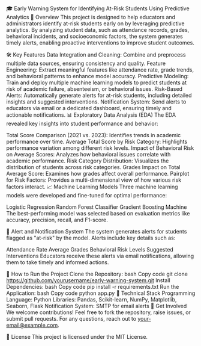 🎓 Early Warning System for Identifying At-Risk Students Using Predictive Analytics
📌 Overview
This project is designed to help educators and administrators identify at-risk students early on by leveraging predictive analytics. By analyzing student data, such as attendance records, grades, behavioral incidents, and socioeconomic factors, the system generates timely alerts, enabling proactive interventions to improve student outcomes.

🛠️ Key Features
Data Integration and Cleaning: Combine and preprocess multiple data sources, ensuring consistency and quality.
Feature Engineering: Extract meaningful features like attendance rate, grade trends, and behavioral patterns to enhance model accuracy.
Predictive Modeling: Train and deploy multiple machine learning models to predict students at risk of academic failure, absenteeism, or behavioral issues.
Risk-Based Alerts: Automatically generate alerts for at-risk students, including detailed insights and suggested interventions.
Notification System: Send alerts to educators via email or a dedicated dashboard, ensuring timely and actionable notifications.
📊 Exploratory Data Analysis (EDA)
The EDA revealed key insights into student performance and behavior:

Total Score Comparison (2021 vs. 2023): Identifies trends in academic performance over time.
Average Total Score by Risk Category: Highlights performance variation among different risk levels.
Impact of Behavioral Risk on Average Scores: Analyzes how behavioral issues correlate with academic performance.
Risk Category Distribution: Visualizes the distribution of students across risk categories.
Grades Impact on Total Average Score: Examines how grades affect overall performance.
Pairplot for Risk Factors: Provides a multi-dimensional view of how various risk factors interact.
📈 Machine Learning Models
Three machine learning models were developed and fine-tuned for optimal performance:

Logistic Regression
Random Forest Classifier
Gradient Boosting Machine
The best-performing model was selected based on evaluation metrics like accuracy, precision, recall, and F1-score.

🚨 Alert and Notification System
The system generates alerts for students flagged as "at-risk" by the model. Alerts include key details such as:

Attendance Rate
Average Grades
Behavioral Risk Levels
Suggested Interventions
Educators receive these alerts via email notifications, allowing them to take timely and informed actions.

🔧 How to Run the Project
Clone the Repository:
bash
Copy code
git clone https://github.com/yourusername/early-warning-system.git
Install Dependencies:
bash
Copy code
pip install -r requirements.txt
Run the Application:
bash
Copy code
python app.py
🤖 Technical Stack
Programming Language: Python
Libraries: Pandas, Scikit-learn, NumPy, Matplotlib, Seaborn, Flask
Notification System: SMTP for email alerts
📧 Get Involved
We welcome contributions! Feel free to fork the repository, raise issues, or submit pull requests. For any questions, reach out to your-email@example.com.

📜 License
This project is licensed under the MIT License.
